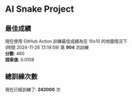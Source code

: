 
# AI Snake Project

## **最佳成績**
現在使用 GitHub Action 訓練最佳成績為在 10x10 的地圖情況下  
(時間 2024-11-26 13:19:59) 第 **904** 次訓練  
**分數**: 460  
**探索值**: 0.0108

## 總訓練次數
現在已經訓練了: **242000** 次
